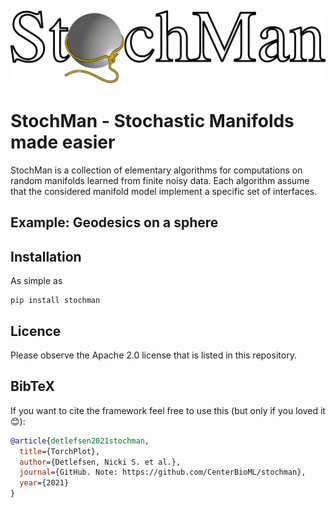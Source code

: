 ![Logo](stochman.png)
---

# StochMan - Stochastic Manifolds made easier

StochMan is a collection of elementary algorithms for computations on random manifolds learned from finite noisy data. Each algorithm assume that the considered manifold model implement a specific set of interfaces.


## Example: Geodesics on a sphere


## Installation
As simple as
```
pip install stochman
```

## Licence

Please observe the Apache 2.0 license that is listed in this repository. 

## BibTeX
If you want to cite the framework feel free to use this (but only if you loved it 😊):

```bibtex
@article{detlefsen2021stochman,
  title={TorchPlot},
  author={Detlefsen, Nicki S. et al.},
  journal={GitHub. Note: https://github.com/CenterBioML/stochman},
  year={2021}
}
```







